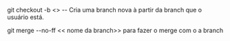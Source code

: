 git checkout -b <<nome da branch>>
-- Cria uma branch nova à partir da branch que o usuário está.

git merge --no-ff << nome da branch>>  para fazer o merge com o a branch